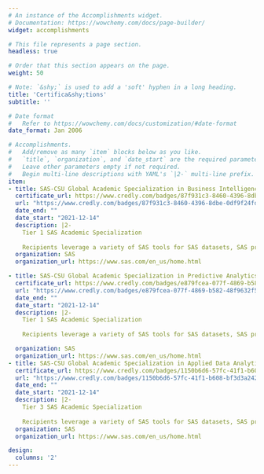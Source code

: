 ```yaml
---
# An instance of the Accomplishments widget.
# Documentation: https://wowchemy.com/docs/page-builder/
widget: accomplishments

# This file represents a page section.
headless: true

# Order that this section appears on the page.
weight: 50

# Note: `&shy;` is used to add a 'soft' hyphen in a long heading.
title: 'Certifica&shy;tions' 
subtitle: ''

# Date format
#   Refer to https://wowchemy.com/docs/customization/#date-format
date_format: Jan 2006

# Accomplishments.
#   Add/remove as many `item` blocks below as you like.
#   `title`, `organization`, and `date_start` are the required parameters.
#   Leave other parameters empty if not required.
#   Begin multi-line descriptions with YAML's `|2-` multi-line prefix.
item:
- title: SAS-CSU Global Academic Specialization in Business Intelligence and Performance Management
  certificate_url: https://www.credly.com/badges/87f931c3-8460-4396-8dbe-0df9f24fdfff
  url: "https://www.credly.com/badges/87f931c3-8460-4396-8dbe-0df9f24fdfff"
  date_end: ""
  date_start: "2021-12-14"
  description: |2-
    Tier 1 SAS Academic Specialization
    
    Recipients leverage a variety of SAS tools for SAS datasets, SAS programming, SAS Studio, statistical analysis, data visualization, data mining, descriptive analytics, and predictive analytics.
  organization: SAS 
  organization_url: https://www.sas.com/en_us/home.html

- title: SAS-CSU Global Academic Specialization in Predictive Analytics Management
  certificate_url: https://www.credly.com/badges/e879fcea-077f-4869-b582-48f9632f568b
  url: "https://www.credly.com/badges/e879fcea-077f-4869-b582-48f9632f568b"
  date_end: ""
  date_start: "2021-12-14"
  description: |2-
    Tier 1 SAS Academic Specialization
    
    Recipients leverage a variety of SAS tools for SAS datasets, SAS programming, SAS Enterprise Miner, SAS Studio, statistical analysis, data visualization, data mining, descriptive analytics, and predictive analytics.

  organization: SAS 
  organization_url: https://www.sas.com/en_us/home.html
- title: SAS-CSU Global Academic Specialization in Applied Data Analytics 
  certificate_url: https://www.credly.com/badges/1150b6d6-57fc-41f1-b608-bf3d3a242ab8
  url: "https://www.credly.com/badges/1150b6d6-57fc-41f1-b608-bf3d3a242ab8"
  date_end: ""
  date_start: "2021-12-14"
  description: |2-
    Tier 3 SAS Academic Specialization
    
    Recipients leverage a variety of SAS tools for SAS datasets, SAS programming, SAS Enterprise Miner, SAS Studio, machine learning, statistical analysis, data visualization, data mining, descriptive analytics, predictive analytics, and text analytics.
  organization: SAS 
  organization_url: https://www.sas.com/en_us/home.html

design:
  columns: '2' 
---
```

